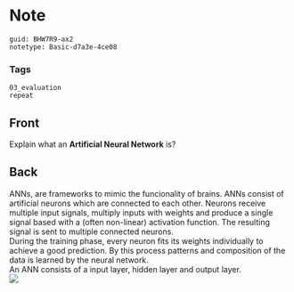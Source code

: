 # Note
```
guid: BHW7R9-ax2
notetype: Basic-d7a3e-4ce08
```

### Tags
```
03_evaluation
repeat
```

## Front
Explain what an <b>Artificial Neural Network</b> is?

## Back
<div>
  ANNs, are frameworks to mimic the funcionality of brains. ANNs
  consist of artificial neurons which are connected to each other.
  Neurons receive multiple input signals, multiply inputs with
  weights and produce a single signal based with a (often
  non-linear) activation function. The resulting signal is sent to
  multiple connected neurons.
</div>
<div>
  During the training phase, every neuron fits its weights
  individually to achieve a good prediction. By this process
  patterns and composition of the data is learned by the neural
  network.
</div>
<div>
  An ANN consists of a input layer, hidden layer and output layer.
</div>
<div><img src="paste-65748b755dcd3b2d86c54432cd4d2d2ca3f0bf6e.jpg"></div>
